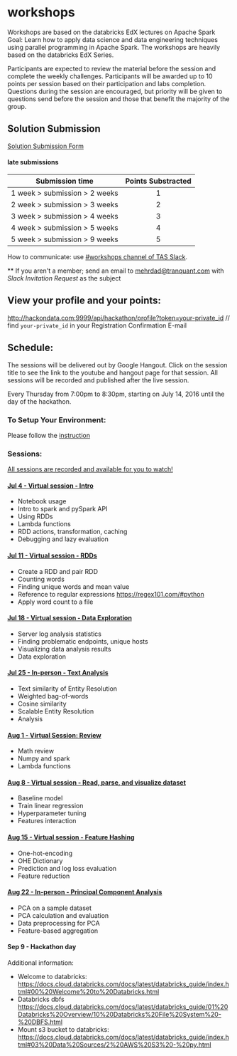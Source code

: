 # workshops

Workshops are based on the databricks EdX lectures on Apache Spark
Goal: Learn how to apply data science and data engineering techniques using parallel programming in Apache Spark. The workshops are heavily based on the databricks EdX Series.

Participants are expected to review the material before the session and complete the weekly challenges. Participants will be awarded up to 10 points per session based on their participation and labs completion. Questions during the session are encouraged, but priority will be given to questions send before the session and those that benefit the majority of the group.

## Solution Submission
[Solution Submission Form](https://goo.gl/forms/sJFjo6sAvS2MzoqE2)

#### late submissions

| Submission time| Points Substracted |
| ------------- |:-------------:|
| 1 week > submission > 2 weeks | 1 |
| 2 week > submission > 3 weeks | 2 |
| 3 week > submission > 4 weeks | 3 |
| 4 week > submission > 5 weeks | 4 |
| 5 week > submission > 9 weeks | 5 |

How to communicate: use [#workshops channel of TAS Slack](https://torontoapachespark.slack.com/messages/workshops/).

** If you aren't a member; send an email to mehrdad@tranquant.com with _Slack Invitation Request_ as the subject

## View your profile and your points:
http://hackondata.com:9999/api/hackathon/profile?token=your-private_id  // find `your-private_id` in your Registration Confirmation E-mail

## Schedule:

The sessions will be delivered out by Google Hangout. Click on the session title to see the link to the youtube and hangout page for that session. All sessions will be recorded and published after the live session.

Every Thursday from 7:00pm to 8:30pm, starting on July 14, 2016 until the day of the hackathon.

### To Setup Your Environment:
Please follow the [instruction](https://goo.gl/sGzTZW)

### Sessions:

[All sessions are recorded and available for you to watch!](https://plus.google.com/u/1/collection/UUr_aB)

#### [Jul 4 - Virtual session - Intro](sessions/exercise_1.md)
- Notebook usage
- Intro to spark and pySpark API
- Using RDDs
- Lambda functions
- RDD actions, transformation, caching
- Debugging and lazy evaluation

#### [Jul 11 - Virtual session - RDDs](sessions/exercise_2.md)
- Create a RDD and pair RDD
- Counting words
- Finding unique words and mean value
- Reference to regular expressions https://regex101.com/#python
- Apply word count to a file

#### [Jul 18 - Virtual session  - Data Exploration](sessions/exercise_3.md)
- Server log analysis statistics
- Finding problematic endpoints, unique hosts
- Visualizing data analysis results
- Data exploration

#### [Jul  25 - In-person - Text Analysis](sessions/exercise_4.md)
- Text similarity of Entity Resolution
- Weighted bag-of-words
- Cosine similarity
- Scalable Entity Resolution
- Analysis

#### [Aug 1 - Virtual Session: Review](sessions/exercise_5.md)
- Math review
- Numpy and spark
- Lambda functions

#### [Aug 8 - Virtual session  - Read, parse, and visualize dataset](sessions/exercise_6.md)
- Baseline model
- Train linear regression
- Hyperparameter tuning
- Features interaction

#### [Aug 15 - Virtual session - Feature Hashing](sessions/exercise_7.md)
- One-hot-encoding
- OHE Dictionary
- Prediction and log loss evaluation
- Feature reduction

#### [Aug  22 - In-person - Principal Component Analysis](sessions/exercise_8.md)
- PCA on a sample dataset
- PCA calculation and evaluation
- Data preprocessing for PCA
- Feature-based aggregation

#### Sep  9 - Hackathon day

Additional information:
- Welcome to databricks:
https://docs.cloud.databricks.com/docs/latest/databricks_guide/index.html#00%20Welcome%20to%20Databricks.html
- Databricks dbfs
https://docs.cloud.databricks.com/docs/latest/databricks_guide/01%20Databricks%20Overview/10%20Databricks%20File%20System%20-%20DBFS.html
- Mount s3 bucket to databricks:
https://docs.cloud.databricks.com/docs/latest/databricks_guide/index.html#03%20Data%20Sources/2%20AWS%20S3%20-%20py.html
